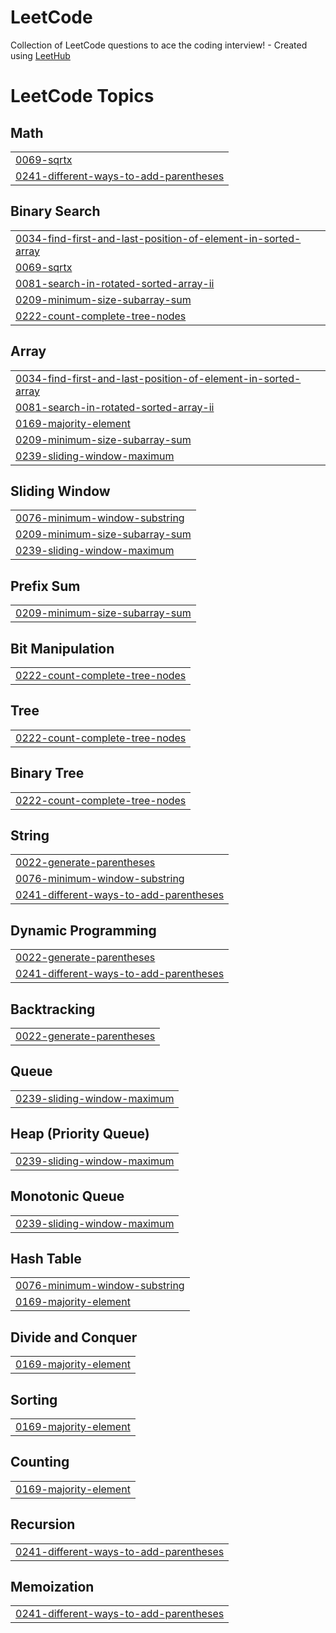 # LeetCode
Collection of LeetCode questions to ace the coding interview! - Created using [LeetHub](https://github.com/QasimWani/LeetHub)

<!---LeetCode Topics Start-->
# LeetCode Topics
## Math
|  |
| ------- |
| [0069-sqrtx](https://github.com/jeontigger/CodingTest/tree/master/0069-sqrtx) |
| [0241-different-ways-to-add-parentheses](https://github.com/jeontigger/CodingTest/tree/master/0241-different-ways-to-add-parentheses) |
## Binary Search
|  |
| ------- |
| [0034-find-first-and-last-position-of-element-in-sorted-array](https://github.com/jeontigger/CodingTest/tree/master/0034-find-first-and-last-position-of-element-in-sorted-array) |
| [0069-sqrtx](https://github.com/jeontigger/CodingTest/tree/master/0069-sqrtx) |
| [0081-search-in-rotated-sorted-array-ii](https://github.com/jeontigger/CodingTest/tree/master/0081-search-in-rotated-sorted-array-ii) |
| [0209-minimum-size-subarray-sum](https://github.com/jeontigger/CodingTest/tree/master/0209-minimum-size-subarray-sum) |
| [0222-count-complete-tree-nodes](https://github.com/jeontigger/CodingTest/tree/master/0222-count-complete-tree-nodes) |
## Array
|  |
| ------- |
| [0034-find-first-and-last-position-of-element-in-sorted-array](https://github.com/jeontigger/CodingTest/tree/master/0034-find-first-and-last-position-of-element-in-sorted-array) |
| [0081-search-in-rotated-sorted-array-ii](https://github.com/jeontigger/CodingTest/tree/master/0081-search-in-rotated-sorted-array-ii) |
| [0169-majority-element](https://github.com/jeontigger/CodingTest/tree/master/0169-majority-element) |
| [0209-minimum-size-subarray-sum](https://github.com/jeontigger/CodingTest/tree/master/0209-minimum-size-subarray-sum) |
| [0239-sliding-window-maximum](https://github.com/jeontigger/CodingTest/tree/master/0239-sliding-window-maximum) |
## Sliding Window
|  |
| ------- |
| [0076-minimum-window-substring](https://github.com/jeontigger/CodingTest/tree/master/0076-minimum-window-substring) |
| [0209-minimum-size-subarray-sum](https://github.com/jeontigger/CodingTest/tree/master/0209-minimum-size-subarray-sum) |
| [0239-sliding-window-maximum](https://github.com/jeontigger/CodingTest/tree/master/0239-sliding-window-maximum) |
## Prefix Sum
|  |
| ------- |
| [0209-minimum-size-subarray-sum](https://github.com/jeontigger/CodingTest/tree/master/0209-minimum-size-subarray-sum) |
## Bit Manipulation
|  |
| ------- |
| [0222-count-complete-tree-nodes](https://github.com/jeontigger/CodingTest/tree/master/0222-count-complete-tree-nodes) |
## Tree
|  |
| ------- |
| [0222-count-complete-tree-nodes](https://github.com/jeontigger/CodingTest/tree/master/0222-count-complete-tree-nodes) |
## Binary Tree
|  |
| ------- |
| [0222-count-complete-tree-nodes](https://github.com/jeontigger/CodingTest/tree/master/0222-count-complete-tree-nodes) |
## String
|  |
| ------- |
| [0022-generate-parentheses](https://github.com/jeontigger/CodingTest/tree/master/0022-generate-parentheses) |
| [0076-minimum-window-substring](https://github.com/jeontigger/CodingTest/tree/master/0076-minimum-window-substring) |
| [0241-different-ways-to-add-parentheses](https://github.com/jeontigger/CodingTest/tree/master/0241-different-ways-to-add-parentheses) |
## Dynamic Programming
|  |
| ------- |
| [0022-generate-parentheses](https://github.com/jeontigger/CodingTest/tree/master/0022-generate-parentheses) |
| [0241-different-ways-to-add-parentheses](https://github.com/jeontigger/CodingTest/tree/master/0241-different-ways-to-add-parentheses) |
## Backtracking
|  |
| ------- |
| [0022-generate-parentheses](https://github.com/jeontigger/CodingTest/tree/master/0022-generate-parentheses) |
## Queue
|  |
| ------- |
| [0239-sliding-window-maximum](https://github.com/jeontigger/CodingTest/tree/master/0239-sliding-window-maximum) |
## Heap (Priority Queue)
|  |
| ------- |
| [0239-sliding-window-maximum](https://github.com/jeontigger/CodingTest/tree/master/0239-sliding-window-maximum) |
## Monotonic Queue
|  |
| ------- |
| [0239-sliding-window-maximum](https://github.com/jeontigger/CodingTest/tree/master/0239-sliding-window-maximum) |
## Hash Table
|  |
| ------- |
| [0076-minimum-window-substring](https://github.com/jeontigger/CodingTest/tree/master/0076-minimum-window-substring) |
| [0169-majority-element](https://github.com/jeontigger/CodingTest/tree/master/0169-majority-element) |
## Divide and Conquer
|  |
| ------- |
| [0169-majority-element](https://github.com/jeontigger/CodingTest/tree/master/0169-majority-element) |
## Sorting
|  |
| ------- |
| [0169-majority-element](https://github.com/jeontigger/CodingTest/tree/master/0169-majority-element) |
## Counting
|  |
| ------- |
| [0169-majority-element](https://github.com/jeontigger/CodingTest/tree/master/0169-majority-element) |
## Recursion
|  |
| ------- |
| [0241-different-ways-to-add-parentheses](https://github.com/jeontigger/CodingTest/tree/master/0241-different-ways-to-add-parentheses) |
## Memoization
|  |
| ------- |
| [0241-different-ways-to-add-parentheses](https://github.com/jeontigger/CodingTest/tree/master/0241-different-ways-to-add-parentheses) |
<!---LeetCode Topics End-->
